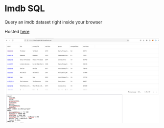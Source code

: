 # Imdb SQL

Query an imdb dataset right inside your browser

Hosted [here](https://www.imdb-sql.com/)

![Example](./preview.sng)
